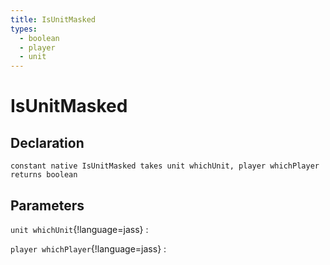 ```yaml
---
title: IsUnitMasked
types:
  - boolean
  - player
  - unit
---
```


# IsUnitMasked

## Declaration

```jass
constant native IsUnitMasked takes unit whichUnit, player whichPlayer returns boolean
```

## Parameters
`unit whichUnit`{!language=jass}
: 

`player whichPlayer`{!language=jass}
: 
